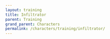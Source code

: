 ```yaml
---
layout: training
title: Infiltrator
parent: Training
grand_parent: Characters
permalink: /characters/training/infiltrator/
---
```

